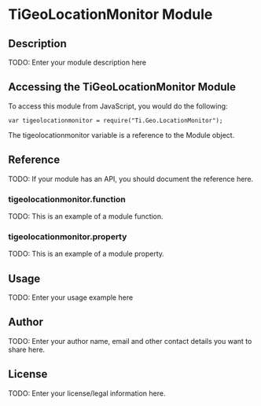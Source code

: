 # TiGeoLocationMonitor Module

## Description

TODO: Enter your module description here

## Accessing the TiGeoLocationMonitor Module

To access this module from JavaScript, you would do the following:

    var tigeolocationmonitor = require("Ti.Geo.LocationMonitor");

The tigeolocationmonitor variable is a reference to the Module object.

## Reference

TODO: If your module has an API, you should document
the reference here.

### tigeolocationmonitor.function

TODO: This is an example of a module function.

### tigeolocationmonitor.property

TODO: This is an example of a module property.

## Usage

TODO: Enter your usage example here

## Author

TODO: Enter your author name, email and other contact
details you want to share here.

## License

TODO: Enter your license/legal information here.
